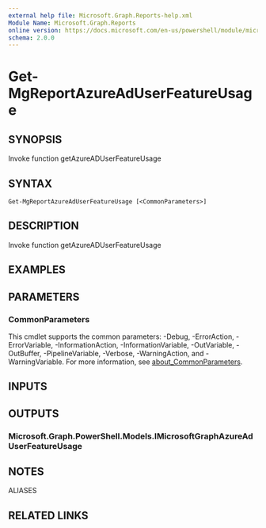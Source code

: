 ```yaml
---
external help file: Microsoft.Graph.Reports-help.xml
Module Name: Microsoft.Graph.Reports
online version: https://docs.microsoft.com/en-us/powershell/module/microsoft.graph.reports/get-mgreportazureaduserfeatureusage
schema: 2.0.0
---
```


# Get-MgReportAzureAdUserFeatureUsage

## SYNOPSIS
Invoke function getAzureADUserFeatureUsage

## SYNTAX

```
Get-MgReportAzureAdUserFeatureUsage [<CommonParameters>]
```

## DESCRIPTION
Invoke function getAzureADUserFeatureUsage

## EXAMPLES

## PARAMETERS

### CommonParameters
This cmdlet supports the common parameters: -Debug, -ErrorAction, -ErrorVariable, -InformationAction, -InformationVariable, -OutVariable, -OutBuffer, -PipelineVariable, -Verbose, -WarningAction, and -WarningVariable. For more information, see [about_CommonParameters](http://go.microsoft.com/fwlink/?LinkID=113216).

## INPUTS

## OUTPUTS

### Microsoft.Graph.PowerShell.Models.IMicrosoftGraphAzureAdUserFeatureUsage

## NOTES

ALIASES

## RELATED LINKS
